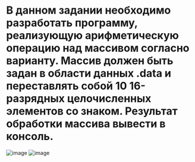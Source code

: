 # В данном задании необходимо разработать программу, реализующую арифметическую операцию над массивом согласно варианту. Массив должен быть задан в области данных .data и переставлять собой 10 16-разрядных целочисленных элементов со знаком. Результат обработки массива вывести в консоль.
![image](https://github.com/user-attachments/assets/7aa57f34-edc7-48ad-b014-ac7b1fea7237)
![image](https://github.com/user-attachments/assets/fff261cf-af42-4157-9511-33a124a26a7e)


